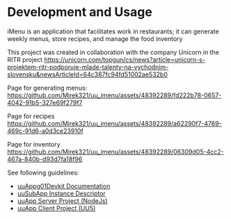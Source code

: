 # Development and Usage

iMenu is an application that facilitates work in restaurants; it can generate weekly menus, store recipes, and manage the food inventory

This project was created in collaboration with the company Unicorn in the RITR project
https://unicorn.com/topgun/cs/news?article=unicorn-s-projektem-ritr-podporuje-mlade-talenty-na-vychodnim-slovensku&newsArticleId=64c387fc94fd51002ae532b0

Page for generating menus:
https://github.com/Mirek321/uu_imenu/assets/48392289/fd222b78-0657-4042-91b5-327e69f279f7

Page for recipes
https://github.com/Mirek321/uu_imenu/assets/48392289/a62290f7-4769-469c-91d6-a0d3ce23910f

Page for inventory
https://github.com/Mirek321/uu_imenu/assets/48392289/06309d05-4cc2-467a-840b-d93d7fa18f96



See following guidelines:
- [uuAppg01Devkit Documentation](https://uuapp.plus4u.net/uu-bookkit-maing01/e884539c8511447a977c7ff070e7f2cf/book)
- [uuSubApp Instance Descriptor](https://uuapp.plus4u.net/uu-bookkit-maing01/289fcd2e11d34f3e9b2184bedb236ded/book/page?code=uuSubAppInstanceDescriptor)
- [uuApp Server Project (NodeJs)](https://uuapp.plus4u.net/uu-bookkit-maing01/2590bf997d264d959b9d6a88ee1d0ff5/book/page?code=getStarted)
- [uuApp Client Project (UU5)](https://uuapp.plus4u.net/uu-bookkit-maing01/ed11ec379073476db0aa295ad6c00178/book/page?code=getStartedHooks)
